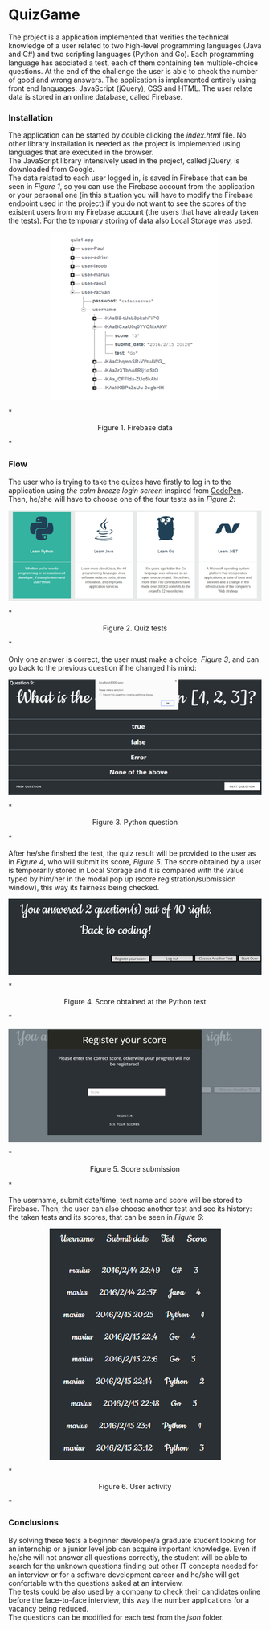 # QuizGame

The project is a application implemented that verifies the technical knowledge of a user related to two high-level programming languages (Java and C#) and two scripting languages (Python and Go). Each programming language has asociated a test, each of them containing ten multiple-choice questions.  At the end of the challenge the user is able to check the number of good and wrong answers. The application is implemented entirely using front end languages: JavaScript (jQuery), CSS and HTML. The user relate data is stored in an online database, called Firebase.

### Installation

The application can be started by double clicking the *index.html* file. No other library installation is needed as the project is implemented using languages that are executed in the browser. <br/>
The JavaScript library intensively used in the project, called jQuery, is downloaded from Google. <br/> 
The data related to each user logged in, is saved in Firebase that can be seen in *Figure 1*, so you can use the Firebase account from the application or your personal one (in this situation you will have to modify the Firebase endpoint used in the project) if you do not want to see the scores of the existent users from my Firebase account (the users that have already taken the tests). For the temporary storing of data also Local Storage was used.


<p align="center">
  <img src="https://github.com/ghele/QuizGame/blob/master/images/firebase.PNG" align="middle"></img>
</p>
*<p align="center">Figure 1. Firebase data</p>*

### Flow

The user who is trying to take the quizes have firstly to log in to the application using *the calm breeze login screen* inspired from [CodePen](https://codepen.io/Lewitje/pen/BNNJjo). 
Then, he/she will have to choose one of the four tests as in *Figure 2*: 

<p align="center">
  <img src="https://github.com/ghele/QuizGame/blob/master/images/tests.PNG" align="middle"></img>
</p>
*<p align="center">Figure 2. Quiz tests</p>*

Only one answer is correct, the user must make a choice, *Figure 3*, and can go back to the previous question if he changed his mind:

<p align="center">
  <img src="https://github.com/ghele/QuizGame/blob/master/images/question.PNG" align="middle"></img>
</p>
*<p align="center">Figure 3. Python question</p>*

After he/she finshed the test, the quiz result will be provided to the user as in *Figure 4*, who will submit its score, *Figure 5*. The score obtained by a user is temporarily stored in Local Storage and it is compared with the value typed by him/her in the modal pop up (score registration/submission window), this way its fairness being checked.

<p align="center">
  <img src="https://github.com/ghele/QuizGame/blob/master/images/result.PNG" align="middle"></img>
</p>
*<p align="center">Figure 4. Score obtained at the Python test</p>*

<p align="center">
  <img src="https://github.com/ghele/QuizGame/blob/master/images/registration.PNG" align="middle"></img>
</p>
*<p align="center">Figure 5. Score submission</p>*

The username, submit date/time, test name and score will be stored to Firebase. Then, the user can also choose another test and see its history: the taken tests and its scores, that can be seen in *Figure 6*:

<p align="center">
  <img src="https://github.com/ghele/QuizGame/blob/master/images/history.PNG" align="middle"></img>
</p>
*<p align="center">Figure 6. User activity</p>*

### Conclusions

By solving these tests a beginner developer/a graduate student looking for an internship or a junior level job can acquire important knowledge. Even if he/she will not answer all questions correctly, the student will be able to search for the unknown questions finding out other IT concepts needed for an interview or for a software development career and he/she will get confortable with the questions asked at an interview. <br/>
The tests could be also used by a company to check their candidates online before the face-to-face interview, this way the number applications for a vacancy being reduced. <br/>
The questions can be modified for each test from the *json* folder.


